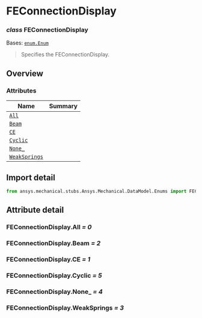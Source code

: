 <a id="feconnectiondisplay"></a>

# FEConnectionDisplay

<a id="FEConnectionDisplay"></a>

### *class* FEConnectionDisplay

Bases: [`enum.Enum`](https://docs.python.org/3/library/enum.html#enum.Enum)

> Specifies the FEConnectionDisplay.

> <!-- !! processed by numpydoc !! -->

<a id="overview"></a>

## Overview

### Attributes

| Name | Summary |
|-----------------------------------------------------------------------|----|
| [`All`](#FEConnectionDisplay.All)                                     |    |
| [`Beam`](../../../ACT/Automation/Mechanical/Connections/Beam.md#Beam) |    |
| [`CE`](#FEConnectionDisplay.CE)                                       |    |
| [`Cyclic`](#FEConnectionDisplay.Cyclic)                               |    |
| [`None_`](#FEConnectionDisplay.None_)                                 |    |
| [`WeakSprings`](#FEConnectionDisplay.WeakSprings)                     |    |

<a id="import-detail"></a>

## Import detail

```python
from ansys.mechanical.stubs.Ansys.Mechanical.DataModel.Enums import FEConnectionDisplay
```

<a id="attribute-detail"></a>

## Attribute detail

<a id="FEConnectionDisplay.All"></a>

### FEConnectionDisplay.All *= 0*

<a id="FEConnectionDisplay.Beam"></a>

### FEConnectionDisplay.Beam *= 2*

<a id="FEConnectionDisplay.CE"></a>

### FEConnectionDisplay.CE *= 1*

<a id="FEConnectionDisplay.Cyclic"></a>

### FEConnectionDisplay.Cyclic *= 5*

<a id="FEConnectionDisplay.None_"></a>

### FEConnectionDisplay.None_ *= 4*

<a id="FEConnectionDisplay.WeakSprings"></a>

### FEConnectionDisplay.WeakSprings *= 3*
